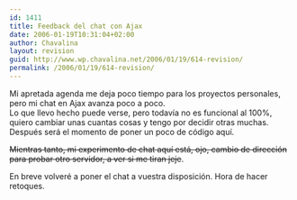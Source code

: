 ```yaml
---
id: 1411
title: Feedback del chat con Ajax
date: 2006-01-19T10:31:04+02:00
author: Chavalina
layout: revision
guid: http://www.wp.chavalina.net/2006/01/19/614-revision/
permalink: /2006/01/19/614-revision/
---
```

Mi apretada agenda me deja poco tiempo para los proyectos personales, pero mi chat en Ajax avanza poco a poco.  
Lo que llevo hecho puede verse, pero todav&iacute;a no es funcional al 100%, quiero cambiar unas cuantas cosas y tengo por decidir otras muchas. Después será el momento de poner un poco de c&oacute;digo aqu&iacute;.

<s>Mientras tanto, mi experimento de chat aqu&iacute; está, ojo, cambio de direcci&oacute;n para probar otro servidor, a ver si me tiran jeje</s>.

En breve volveré a poner el chat a vuestra disposici&oacute;n. Hora de hacer retoques.